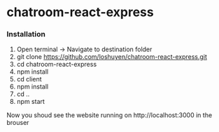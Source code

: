 # chatroom-react-express
### Installation
1. Open terminal -> Navigate to destination folder
2. git clone https://github.com/loshuyen/chatroom-react-express.git
3. cd chatroom-react-express
4. npm install
5. cd client
6. npm install
7. cd ..
8. npm start

Now you shoud see the website running on http://localhost:3000 in the brouser
